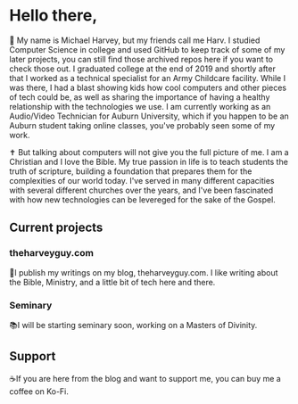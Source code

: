 # Hello there,
<!---
General Kenobi!
--->
:wave: My name is Michael Harvey, but my friends call me Harv. I studied Computer Science in college and used GitHub to keep track of some of my later projects, you can still find those archived repos here if you want to check those out. I graduated college at the end of 2019 and shortly after that I worked as a technical specialist for an Army Childcare facility. While I was there, I had a blast showing kids how cool computers and other pieces of tech could be, as well as sharing the importance of having a healthy relationship with the technologies we use. I am currently working as an Audio/Video Technician for Auburn University, which if you happen to be an Auburn student taking online classes, you've probably seen some of my work.

✝️ But talking about computers will not give you the full picture of me. I am a Christian and I love the Bible. My true passion in life is to teach students the truth of scripture, building a foundation that prepares them for the complexities of our world today. I've served in many different capacities with several different churches over the years, and I've been fascinated with how new technologies can be levereged for the sake of the Gospel.

## Current projects
### theharveyguy.com
📑I publish my writings on my blog, theharveyguy.com. I like writing about the Bible, Ministry, and a little bit of tech here and there.
### Seminary
📚I will be starting seminary soon, working on a Masters of Divinity.

## Support
☕If you are here from the blog and want to support me, you can buy me a coffee on Ko-Fi.

